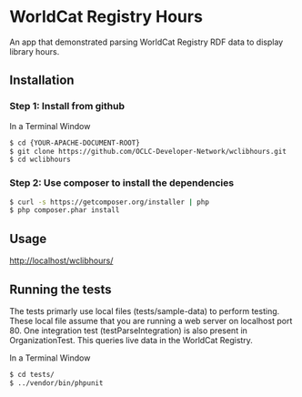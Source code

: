 # WorldCat Registry Hours

An app that demonstrated parsing WorldCat Registry RDF data to display library hours.

## Installation

### Step 1: Install from github
In a Terminal Window

```bash
$ cd {YOUR-APACHE-DOCUMENT-ROOT}
$ git clone https://github.com/OCLC-Developer-Network/wclibhours.git
$ cd wclibhours
```

### Step 2: Use composer to install the dependencies

```bash
$ curl -s https://getcomposer.org/installer | php
$ php composer.phar install
```

## Usage

[http://localhost/wclibhours/](http://localhost/wclibhours/)

## Running the tests

The tests primarly use local files (tests/sample-data) to perform testing. These local file assume that you are running a web server on localhost port 80. 
One integration test (testParseIntegration) is also present in OrganizationTest. This queries live data in the WorldCat Registry.

In a Terminal Window

```bash
$ cd tests/
$ ../vendor/bin/phpunit
```